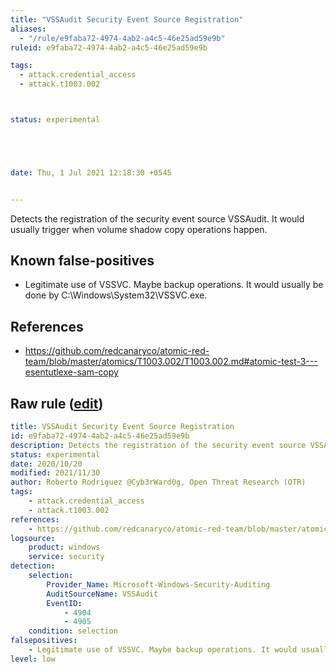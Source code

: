 ```yaml
---
title: "VSSAudit Security Event Source Registration"
aliases:
  - "/rule/e9faba72-4974-4ab2-a4c5-46e25ad59e9b"
ruleid: e9faba72-4974-4ab2-a4c5-46e25ad59e9b

tags:
  - attack.credential_access
  - attack.t1003.002



status: experimental





date: Thu, 1 Jul 2021 12:18:30 +0545


---
```


Detects the registration of the security event source VSSAudit. It would usually trigger when volume shadow copy operations happen.

<!--more-->


## Known false-positives

* Legitimate use of VSSVC. Maybe backup operations. It would usually be done by C:\Windows\System32\VSSVC.exe.



## References

* https://github.com/redcanaryco/atomic-red-team/blob/master/atomics/T1003.002/T1003.002.md#atomic-test-3---esentutlexe-sam-copy


## Raw rule ([edit](https://github.com/SigmaHQ/sigma/edit/master/rules/windows/builtin/security/win_vssaudit_secevent_source_registration.yml))
```yaml
title: VSSAudit Security Event Source Registration
id: e9faba72-4974-4ab2-a4c5-46e25ad59e9b
description: Detects the registration of the security event source VSSAudit. It would usually trigger when volume shadow copy operations happen.
status: experimental
date: 2020/10/20
modified: 2021/11/30
author: Roberto Rodriguez @Cyb3rWard0g, Open Threat Research (OTR)
tags:
    - attack.credential_access
    - attack.t1003.002
references:
    - https://github.com/redcanaryco/atomic-red-team/blob/master/atomics/T1003.002/T1003.002.md#atomic-test-3---esentutlexe-sam-copy
logsource:
    product: windows
    service: security
detection:
    selection:
        Provider_Name: Microsoft-Windows-Security-Auditing
        AuditSourceName: VSSAudit
        EventID: 
            - 4904
            - 4905
    condition: selection
falsepositives:
    - Legitimate use of VSSVC. Maybe backup operations. It would usually be done by C:\Windows\System32\VSSVC.exe.
level: low
```
